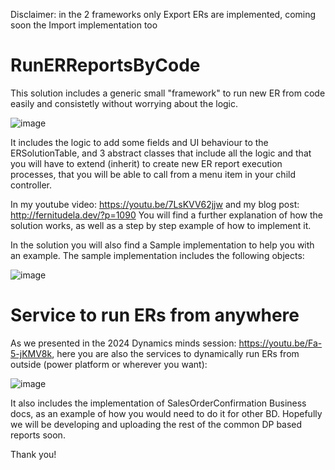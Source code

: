 Disclaimer: in the 2 frameworks only Export ERs are implemented, coming soon the Import implementation too

# RunERReportsByCode

This solution includes a generic small "framework" to run new ER from code easily and consistetly without worrying about the logic.

![image](https://github.com/FernitudelaDev/RunERReportsByCode/assets/143327172/b7c45a3e-40fc-4572-a74e-282a48b94b20)


It includes the logic to add some fields and UI behaviour to the ERSolutionTable, and 3 abstract classes that include all the logic and that you will have to extend (inherit) to create new ER report execution processes, that you will be able to call from a menu item in your child controller. 

In my youtube video: https://youtu.be/7LsKVV62jjw  and my blog post: http://fernitudela.dev/?p=1090 You will find a further explanation of how the solution works, as well as a step by step example of how to implement it.

In the solution you will also find a Sample implementation to help you with an example. The sample implementation includes the following objects:

![image](https://github.com/FernitudelaDev/RunERReportsByCode/assets/143327172/fc1a7cfc-0224-4b07-8b17-7d83839868c2)

# Service to run ERs from anywhere

As we presented in the 2024 Dynamics minds session: https://youtu.be/Fa-5-jKMV8k, 
here you are also the services to dynamically run ERs from outside (power platform or wherever you want):

![image](https://github.com/FernitudelaDev/RunERReportsByCode/assets/143327172/1bcac212-2519-4513-9581-13556036d87a)


It also includes the implementation of SalesOrderConfirmation Business docs, as an example of how you would need to do it for other BD. Hopefully we will be developing and uploading the rest of the common DP based reports soon.

Thank you!
